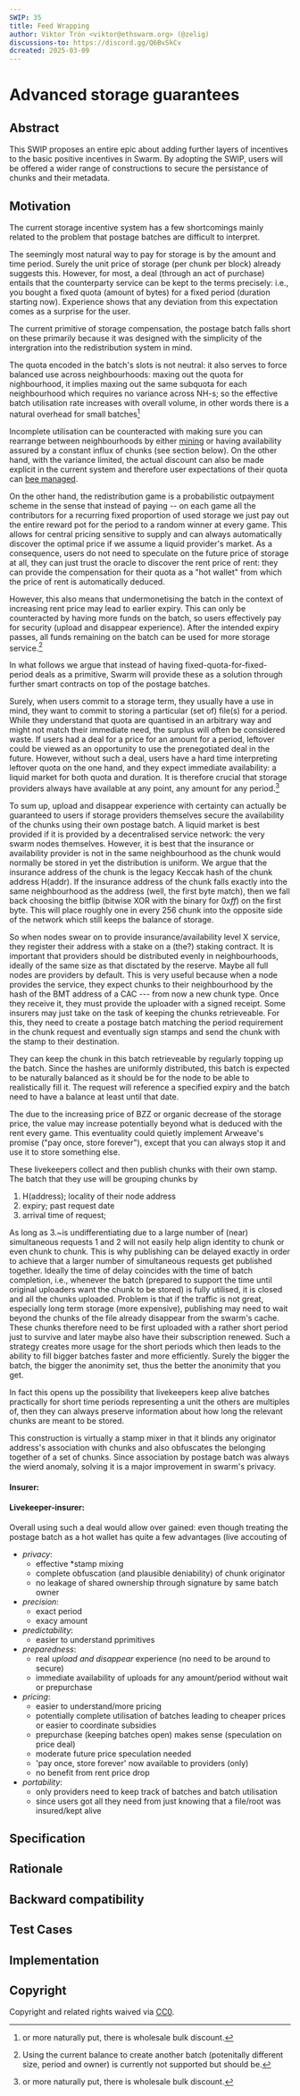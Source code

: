 ```yaml
---
SWIP: 35
title: Feed Wrapping
author: Viktor Trón <viktor@ethswarm.org> (@zelig)
discussions-to: https://discord.gg/Q6BvSkCv
dcreated: 2025-03-09
---
```


# Advanced storage guarantees 

## Abstract

This SWIP proposes an entire epic about adding further layers of incentives to the basic positive incentives in Swarm. By adopting the SWIP,  users will be offered a wider range of constructions to secure the persistance of chunks and their metadata. 

## Motivation

The current storage incentive system has a few shortcomings mainly related to the 
problem that postage batches are difficult to interpret.

The seemingly most natural way to pay for storage is by the amount and time period. Surely the unit price of storage (per chunk per block) already suggests this. However, for most, a deal (through an act of purchase) entails that the counterparty service can be kept to the terms precisely: i.e., you bought a fixed quota (amount of bytes) for a fixed period (duration starting now). Experience shows that any deviation from this expectation comes as a surprise for the user. 

The current primitive of storage compensation, the postage batch falls short on these primarily because it was designed with the simplicity of the intergration into the redistribution system in mind. 

The quota encoded in the batch's slots is not neutral: it also serves to force balanced use across neighbourhoods: maxing out the quota for nighbourhood, it implies maxing out the same subquota for each neighbourhood which requires no variance across NH-s; so the effective batch  utilisation rate increases with overall volume, in other words there is a natural overhead for small batches[^1] 

[^1]: or more naturally put, there is wholesale bulk discount.

Incomplete utilisation can be counteracted with making sure you can rearrange between neighbourhoods by either [mining]() or having availability assured by a constant influx of chunks (see section below). On the other hand, with the variance limited, the actual discount can also be made explicit in the current system and therefore user expectations of their quota can [bee managed](https://www.overleaf.com/4919957411cgrncysjqrmv#3b42ca).

On the other hand, the redistribution  game is a probabilistic outpayment scheme in the sense that instead of paying -- on each game all the contributors for a recurring fixed proportion of used storage we just pay out the entire reward pot for the period to a random winner at every game. This allows for central pricing sensitive to supply and can always automatically discover the optimal price if we assume a liquid provider's market. As a consequence, users do not need to speculate on the future price of storage at all, they can just trust the oracle to discover the rent price of rent: they can provide the compensation for their quota as a "hot wallet" from which the price of rent is automatically deduced. 

However, this also means that undermonetising the batch in the context of increasing rent price may lead to earlier expiry. This can only be counteracted by having more funds on the batch, so users effectively pay for security (upload and disappear experience). After the intended expiry passes, all funds remaining on the batch can be used for more storage service.[^2]

[^2]: Using the current balance to create another batch (potenitally different size, period and owner) is currently not supported but should be.

In what follows we argue that instead of having fixed-quota-for-fixed-period deals as a primitive, Swarm will provide these as a solution through further smart contracts on top of the postage batches. 

Surely, when users commit to a storage term, they usually have a use in mind, they want to commit to storing a particular (set of) file(s) for a period. While they understand that quota are quantised in an arbitrary way and might not match their immediate need, the surplus will often be considered waste. If users had a deal for a price for an amount for a period, leftover could be viewed as an opportunity to use the prenegotiated deal in the future. However, without such a deal, users have a hard time interpreting leftover quota on the one hand, and they expect immediate availability: a liquid market for both quota and duration. It is therefore crucial that storage providers always have available at any point, any amount for any period.[^1] 

[^1]: Instead of a continuous scale of options, period is guaranteed with an  accuracy of matching expected to decrease exponentially with time.

To sum up, upload and disappear experience with certainty can actually be guaranteed to users if storage providers themselves secure the availability of the chunks using their own postage batch. A liquid market is best provided if it is provided by a decentralised service network: the very swarm nodes themselves. However, it is best that the insurance or availability provider is not in the same neighbourhood as the chunk would normally be stored in yet the distribution is uniform. We argue that the insurance address of the chunk is the legacy Keccak hash of the chunk address H(addr). If the insurance address of the chunk falls exactly into the same neighbourhood as the address (well, the first byte match), then we fall back choosing the bitflip (bitwise XOR with the binary for $0xff$) on the first byte. This will place roughly one in every 256 chunk into the opposite side of the network which still keeps the balance of storage.

So when nodes swear on to provide insurance/availability level X service, they register their address with a stake on a (the?) staking contract.  It is important that providers should be distributed evenly in neighbourhoods, ideally of the same size as that disctated by the reserve. 
Maybe all full nodes are providers by default. This is very useful because
when a node provides the service, they expect chunks to their neighbourhood by the hash of the BMT address of a CAC --- from now a new chunk type. Once they receive it, they 
must provide the uploader with a signed receipt.
Some insurers may just take on the task of keeping the chunks retrieveable. For this, they need to create a postage batch matching the period requirement in the chunk request and eventually sign stamps and send the chunk with the stamp to their destination.

They can keep the chunk in this batch retrieveable by regularly topping up the batch. Since the hashes are uniformly distributed, this batch is expected to be naturally balanced as it should be for the node to be able to realistically fill it. 
The request will reference a specified expiry and the batch need to have a balance at least until that date. 

The due to the increasing price of BZZ or organic decrease of the storage price,  the value may increase potentially beyond what is deduced with the rent every game. This eventuality could quietly implement Arweave's promise ("pay once, store forever"), except that you can always stop it and use it to store something else.

These livekeepers collect and then publish chunks with their own stamp. The batch that they use will be grouping chunks by 
1. H(address); locality of their node address
2. expiry; past request date
3. arrival time of request; 

As long as 3.~is undifferentiating due to a large number of (near) simultaneous requests
1 and 2 will not easily help align identity to chunk or even chunk to chunk.
This is why publishing can be delayed exactly in order to achieve that a larger number of simultaneous requests get published together. Ideally the time of delay coincides with the time of batch completion, i.e., whenever the batch (prepared to support the time until original uploaders want the chunk to be stored) is fully utilised, it is closed and all the chunks uploaded. Problem is that if the traffic is not great, especially long term storage (more expensive), publishing may need to wait beyond the chunks of the file already disappear from the swarm's cache. These chunks therefore need to be first uploaded with a rather short period just to survive and later maybe also  have their subscription renewed. Such a strategy creates more usage for the short periods which then leads to the ability to fill bigger batches faster and more efficiently. Surely the bigger the batch, the bigger the anonimity set, thus the better the anonimity that you get. 

In fact this opens up the possibility that livekeepers keep alive batches practically for short time periods representing a unit the others are multiples of, then they can always preserve information about how long the relevant chunks are meant to be stored.

This construction is virtually a stamp mixer in that it blinds any originator address's association with chunks and also obfuscates the belonging together of a set of chunks.
Since association by postage batch was always the wierd anomaly, solving it is a major improvement in swarm's privacy.



#### Insurer:

####  Livekeeper-insurer: 

Overall using such a deal would allow over 
gained:
even though treating the postage batch as a hot wallet has quite a few advantages (live accouting of 
  - *privacy*:
    - effective *stamp mixing
    - complete obfuscation (and plausible deniability) of chunk originator
    - no leakage of shared ownership through signature by same batch owner
  - *precision*:
    - exact period
    - exacy amount 
  - *predictability*: 
    - easier to understand pprimitives
  - *preparedness*:  
    - real *upload and disappear* experience (no need to be around to secure)
    - immediate availability of uploads for any amount/period without wait or prepurchase
  - *pricing*:
    - easier to understand/more pricing
    - potentially complete utilisation of batches leading to cheaper prices or easier to coordinate subsidies 
    - prepurchase (keeping batches open) makes sense (speculation on price deal)
    - moderate future price speculation needed
    - 'pay once, store forever' now available to providers (only)
    - no benefit from rent price drop
  - *portability*:
    - only providers need to keep track of batches and batch utilisation
    - since users got all they need from just knowing that a file/root was insured/kept alive




## Specification

## Rationale

## Backward compatibility 

## Test Cases

## Implementation

## Copyright


Copyright and related rights waived via [CC0](https://creativecommons.org/publicdomain/zero/1.0/).
